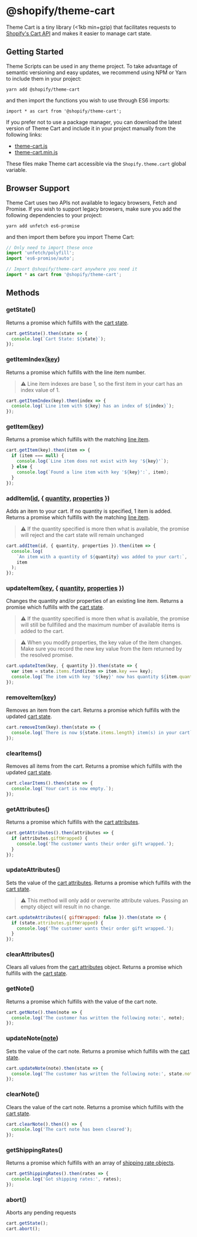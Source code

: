 # @shopify/theme-cart

Theme Cart is a tiny library (<1kb min+gzip) that facilitates requests to [Shopify's Cart API](https://help.shopify.com/en/themes/development/getting-started/using-ajax-api) and makes it easier to manage cart state.

## Getting Started

Theme Scripts can be used in any theme project. To take advantage of semantic versioning and easy updates, we recommend using NPM or Yarn to include them in your project:

```
yarn add @shopify/theme-cart
```

and then import the functions you wish to use through ES6 imports:

```
import * as cart from '@shopify/theme-cart';
```

If you prefer not to use a package manager, you can download the latest version of Theme Cart and include it in your project manually from the following links:

- [theme-cart.js](http://unpkg.com/@shopify/theme-cart@latest/dist/theme-cart.js)
- [theme-cart.min.js](http://unpkg.com/@shopify/theme-cart@latest/dist/theme-cart.min.js)

These files make Theme cart accessible via the `Shopify.theme.cart` global variable.

## Browser Support

Theme Cart uses two APIs not available to legacy browsers, Fetch and Promise. If you wish to support legacy browsers, make sure you add the following dependencies to your project:

```
yarn add unfetch es6-promise
```

and then import them before you import Theme Cart:

```js
// Only need to import these once
import 'unfetch/polyfill';
import 'es6-promise/auto';

// Import @shopify/theme-cart anywhere you need it
import * as cart from '@shopify/theme-cart';
```

## Methods

### getState()

Returns a promise which fulfills with the [cart state](https://help.shopify.com/en/themes/development/getting-started/using-ajax-api#get-cart).

```js
cart.getState().then(state => {
  console.log(`Cart State: ${state}`);
});
```

### getItemIndex([key](https://help.shopify.com/en/themes/liquid/objects/line_item#line_item-key))

Returns a promise which fulfills with the line item number.

> ⚠️ Line item indexes are base 1, so the first item in your cart has an index value of 1.

```js
cart.getItemIndex(key).then(index => {
  console.log(`Line item with ${key} has an index of ${index}`);
});
```

### getItem([key](https://help.shopify.com/en/themes/liquid/objects/line_item#line_item-key))

Returns a promise which fulfills with the matching [line item](https://help.shopify.com/en/themes/liquid/objects/line_item).

```js
cart.getItem(key).then(item => {
  if (item === null) {
    console.log(`Line item does not exist with key '${key}'`);
  } else {
    console.log(`Found a line item with key '${key}':`, item);
  }
});
```

### addItem([id](https://help.shopify.com/en/themes/liquid/objects/line_item#line_item-variant_id), { [quantity](https://help.shopify.com/en/themes/liquid/objects/line_item#line_item-quantity), [properties](https://help.shopify.com/en/themes/liquid/objects/line_item#line_item-properties) })

Adds an item to your cart. If no quantity is specified, 1 item is added. Returns a promise which fulfills with the matching [line item](https://help.shopify.com/en/themes/liquid/objects/line_item).

> ⚠️ If the quantity specified is more then what is available, the promise will reject and the cart state will remain unchanged

```js
cart.addItem(id, { quantity, properties }).then(item => {
  console.log(
    `An item with a quantity of ${quantity} was added to your cart:`,
    item
  );
});
```

### updateItem([key](https://help.shopify.com/en/themes/liquid/objects/line_item#line_item-key), { [quantity](https://help.shopify.com/en/themes/liquid/objects/line_item#line_item-quantity), [properties](https://help.shopify.com/en/themes/liquid/objects/line_item#line_item-properties) })

Changes the quantity and/or properties of an existing line item. Returns a promise which fulfills with the [cart state](https://help.shopify.com/en/themes/development/getting-started/using-ajax-api#get-cart).

> ⚠️ If the quantity specified is more then what is available, the promise will still be fullfilled and the maximum number of available items is added to the cart.

> ⚠️ When you modify properties, the key value of the item changes. Make sure you record the new key value from the item returned by the resolved promise.

```js
cart.updateItem(key, { quantity }).then(state => {
  var item = state.items.find(item => item.key === key);
  console.log(`The item with key '${key}' now has quantity ${item.quantity}`);
});
```

### removeItem([key](https://help.shopify.com/en/themes/liquid/objects/line_item#line_item-key))

Removes an item from the cart. Returns a promise which fulfills with the updated [cart state](https://help.shopify.com/en/themes/development/getting-started/using-ajax-api#get-cart).

```js
cart.removeItem(key).then(state => {
  console.log(`There is now ${state.items.length} item(s) in your cart`);
});
```

### clearItems()

Removes all items from the cart. Returns a promise which fulfills with the updated [cart state](https://help.shopify.com/en/themes/development/getting-started/using-ajax-api#get-cart).

```js
cart.clearItems().then(state => {
  console.log(`Your cart is now empty.`);
});
```

### getAttributes()

Returns a promise which fulfills with the [cart attributes](https://help.shopify.com/en/themes/customization/cart/get-more-information-with-cart-attributes).

```js
cart.getAttributes().then(attributes => {
  if (attributes.giftWrapped) {
    console.log('The customer wants their order gift wrapped.');
  }
});
```

### updateAttributes()

Sets the value of the [cart attributes](https://help.shopify.com/en/themes/customization/cart/get-more-information-with-cart-attributes). Returns a promise which fulfills with the [cart state](https://help.shopify.com/en/themes/development/getting-started/using-ajax-api#get-cart).

> ⚠️ This method will only add or overwrite attribute values. Passing an empty object will result in no change.

```js
cart.updateAttributes({ giftWrapped: false }).then(state => {
  if (state.attributes.giftWrapped) {
    console.log('The customer wants their order gift wrapped.');
  }
});
```

### clearAttributes()

Clears all values from the [cart attributes](https://help.shopify.com/en/themes/customization/cart/get-more-information-with-cart-attributes) object. Returns a promise which fulfills with the [cart state](https://help.shopify.com/en/themes/development/getting-started/using-ajax-api#get-cart).

### getNote()

Returns a promise which fulfills with the value of the cart note.

```js
cart.getNote().then(note => {
  console.log('The customer has written the following note:', note);
});
```

### updateNote([note](https://help.shopify.com/en/themes/liquid/objects/cart#cart-note))

Sets the value of the cart note. Returns a promise which fulfills with the [cart state](https://help.shopify.com/en/themes/development/getting-started/using-ajax-api#get-cart).

```js
cart.updateNote(note).then(state => {
  console.log('The customer has written the following note:', state.note);
});
```

### clearNote()

Clears the value of the cart note. Returns a promise which fulfills with the [cart state](https://help.shopify.com/en/themes/development/getting-started/using-ajax-api#get-cart).

```js
cart.clearNote().then(() => {
  console.log('The cart note has been cleared');
});
```

### getShippingRates()

Returns a promise which fulfills with an array of [shipping rate objects](https://help.shopify.com/en/themes/development/getting-started/using-ajax-api#get-shipping-rates).

```js
cart.getShippingRates().then(rates => {
  console.log('Got shipping rates:', rates);
});
```

### abort()

Aborts any pending requests

```js
cart.getState();
cart.abort();
```
